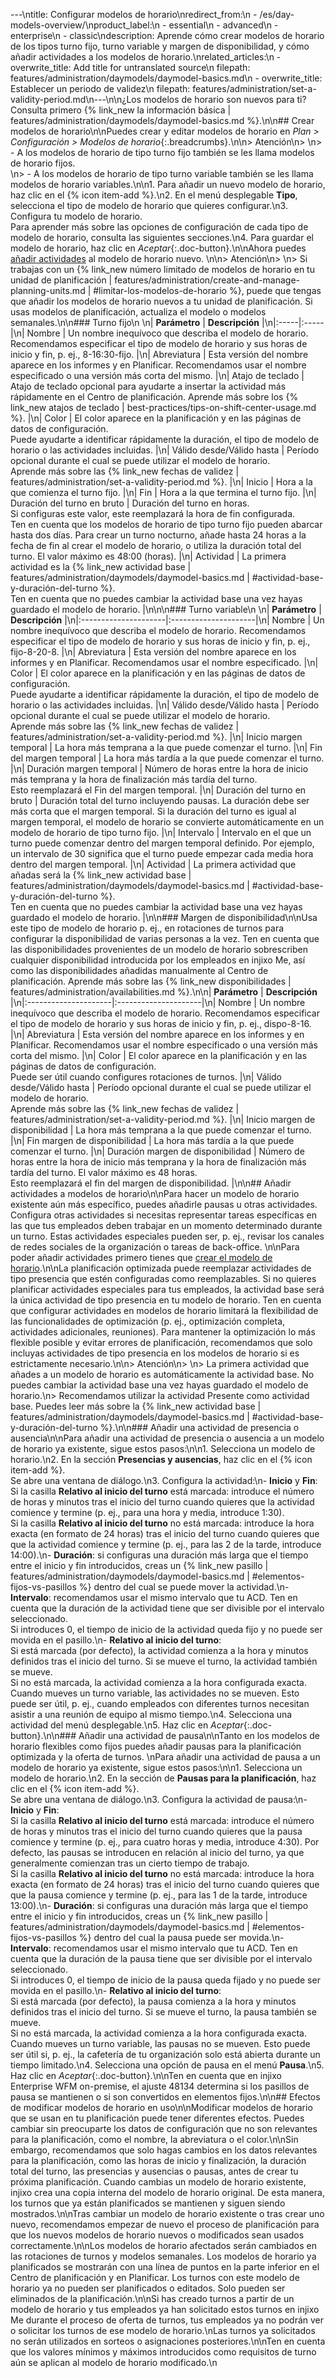 ---\ntitle: Configurar modelos de horario\nredirect_from:\n  - /es/day-models-overview/\nproduct_label:\n  - essential\n  - advanced\n  - enterprise\n  - classic\ndescription: Aprende cómo crear modelos de horario de los tipos turno fijo, turno variable y margen de disponibilidad, y cómo añadir actividades a los modelos de horario.\nrelated_articles:\n  - overwrite_title: Add title for untranslated source\n    filepath: features/administration/daymodels/daymodel-basics.md\n  - overwrite_title: Establecer un periodo de validez\n    filepath: features/administration/set-a-validity-period.md\n---\n\n¿Los modelos de horario son nuevos para ti? Consulta primero {% link_new la información básica | features/administration/daymodels/daymodel-basics.md %}.\n\n## Crear modelos de horario\n\nPuedes crear y editar modelos de horario en _Plan > Configuración > Modelos de horario_{:.breadcrumbs}.\n\n> Atención\n> \n> - A los modelos de horario de tipo turno fijo también se les llama modelos de horario fijos.<br> \n> - A los modelos de horario de tipo turno variable también se les llama modelos de horario variables.\n\n1. Para añadir un nuevo modelo de horario, haz clic en el {% icon item-add %}.\n2. En el menú desplegable **Tipo**, selecciona el tipo de modelo de horario que quieres configurar.\n3. Configura tu modelo de horario.<br>Para aprender más sobre las opciones de configuración de cada tipo de modelo de horario, consulta las siguientes secciones.\n4. Para guardar el modelo de horario, haz clic en _Aceptar_{:.doc-button}.\n\nAhora puedes [añadir actividades](#añadir-actividades-a-modelos-de-horario) al modelo de horario nuevo. \n\n> Atención\n> \n> Si trabajas con un {% link_new número limitado de modelos de horario en tu unidad de planificación | features/administration/create-and-manage-planning-units.md | #limitar-los-modelos-de-horario %}, puede que tengas que añadir los modelos de horario nuevos a tu unidad de planificación. Si usas modelos de planificación, actualiza el modelo o modelos semanales.\n\n### Turno fijo\n   \n| **Parámetro** | **Descripción** |\n|:-----|:-----|\n| Nombre | Un nombre inequívoco que describa el modelo de horario. Recomendamos especificar el tipo de modelo de horario y sus horas de inicio y fin, p.&nbsp;ej., 8-16:30-fijo. |\n| Abreviatura | Esta versión del nombre aparece en los informes y en Planificar. Recomendamos usar el nombre especificado o una versión más corta del mismo. |\n| Atajo de teclado | Atajo de teclado opcional para ayudarte a insertar la actividad más rápidamente en el Centro de planificación. Aprende más sobre los {% link_new atajos de teclado | best-practices/tips-on-shift-center-usage.md %}. |\n| Color |  El color aparece en la planificación y en las páginas de datos de configuración.<br>Puede ayudarte a identificar rápidamente la duración, el tipo de modelo de horario o las actividades incluidas. |\n| Válido desde/Válido hasta | Período opcional durante el cual se puede utilizar el modelo de horario.<br>Aprende más sobre las {% link_new fechas de validez | features/administration/set-a-validity-period.md %}. |\n| Inicio | Hora a la que comienza el turno fijo. |\n| Fin | Hora a la que termina el turno fijo. |\n| Duración del turno en bruto | Duración del turno en horas.<br>Si configuras este valor, este reemplazará la hora de fin configurada.<br>Ten en cuenta que los modelos de horario de tipo turno fijo pueden abarcar hasta dos días. Para crear un turno nocturno, añade hasta 24 horas a la fecha de fin al crear el modelo de horario, o utiliza la duración total del turno. El valor máximo es 48:00 (horas). |\n| Actividad | La primera actividad es la {% link_new actividad base | features/administration/daymodels/daymodel-basics.md | #actividad-base-y-duración-del-turno %}.<br>Ten en cuenta que no puedes cambiar la actividad base una vez hayas guardado el modelo de horario. |\n\n\n### Turno variable\n   \n| **Parámetro** | **Descripción** |\n|:---------------------|:---------------------|\n| Nombre | Un nombre inequívoco que describa el modelo de horario. Recomendamos especificar el tipo de modelo de horario y sus horas de inicio y fin, p.&nbsp;ej., fijo-8-20-8. |\n| Abreviatura | Esta versión del nombre aparece en los informes y en Planificar. Recomendamos usar el nombre especificado. |\n| Color |  El color aparece en la planificación y en las páginas de datos de configuración.<br>Puede ayudarte a identificar rápidamente la duración, el tipo de modelo de horario o las actividades incluidas. |\n| Válido desde/Válido hasta | Período opcional durante el cual se puede utilizar el modelo de horario.<br>Aprende más sobre las {% link_new fechas de validez | features/administration/set-a-validity-period.md %}. |\n| Inicio margen temporal | La hora más temprana a la que puede comenzar el turno. |\n| Fin del margen temporal | La hora más tardía a la que puede comenzar el turno. |\n| Duración margen temporal | Número de horas entre la hora de inicio más temprana y la hora de finalización más tardía del turno.<br>Esto reemplazará el Fin del margen temporal. |\n| Duración del turno en bruto | Duración total del turno incluyendo pausas. La duración debe ser más corta que el margen temporal. Si la duración del turno es igual al margen temporal, el modelo de horario se convierte automáticamente en un modelo de horario de tipo turno fijo. |\n| Intervalo | Intervalo en el que un turno puede comenzar dentro del margen temporal definido. Por ejemplo, un intervalo de 30 significa que el turno puede empezar cada media hora dentro del margen temporal. |\n| Actividad | La primera actividad que añadas será la {% link_new actividad base | features/administration/daymodels/daymodel-basics.md | #actividad-base-y-duración-del-turno %}.<br>Ten en cuenta que no puedes cambiar la actividad base una vez hayas guardado el modelo de horario. |\n\n### Margen de disponibilidad\n\nUsa este tipo de modelo de horario p.&nbsp;ej., en rotaciones de turnos para configurar la disponibilidad de varias personas a la vez. Ten en cuenta que las disponibilidades provenientes de un modelo de horario sobrescriben cualquier disponibilidad introducida por los empleados en injixo Me, así como las disponibilidades añadidas manualmente al Centro de planificación. Aprende más sobre las {% link_new disponibilidades | features/administration/availabilities.md %}.\n\n| **Parámetro** | **Descripción** |\n|:---------------------|:---------------------|\n| Nombre | Un nombre inequívoco que describa el modelo de horario. Recomendamos especificar el tipo de modelo de horario y sus horas de inicio y fin, p.&nbsp;ej., dispo-8-16. |\n| Abreviatura | Esta versión del nombre aparece en los informes y en Planificar. Recomendamos usar el nombre especificado o una versión más corta del mismo. |\n| Color |  El color aparece en la planificación y en las páginas de datos de configuración.<br>Puede ser útil cuando configures rotaciones de turnos. |\n| Válido desde/Válido hasta | Período opcional durante el cual se puede utilizar el modelo de horario.<br>Aprende más sobre las {% link_new fechas de validez | features/administration/set-a-validity-period.md %}. |\n| Inicio margen de disponibilidad | La hora más temprana a la que puede comenzar el turno. |\n| Fin margen de disponibilidad | La hora más tardía a la que puede comenzar el turno. |\n| Duración margen de disponibilidad | Número de horas entre la hora de inicio más temprana y la hora de finalización más tardía del turno. El valor máximo es 48 horas.<br>Esto reemplazará el fin del margen de disponibilidad. |\n\n## Añadir actividades a modelos de horario\n\nPara hacer un modelo de horario existente aún más específico, puedes añadirle pausas u otras actividades. Configura otras actividades si necesitas representar tareas específicas en las que tus empleados deben trabajar en un momento determinado durante un turno. Estas actividades especiales pueden ser, p.&nbsp;ej., revisar los canales de redes sociales de la organización o tareas de back-office. \n\nPara poder añadir actividades primero tienes que [crear el modelo de horario](#crear-modelos-de-horario).\n\nLa planificación optimizada puede reemplazar actividades de tipo presencia que estén configuradas como reemplazables. Si no quieres planificar actividades especiales para tus empleados, la actividad base será la única actividad de tipo presencia en tu modelo de horario. Ten en cuenta que configurar actividades en modelos de horario limitará la flexibilidad de las funcionalidades de optimización (p.&nbsp;ej., optimización completa, actividades adicionales, reuniones). Para mantener la optimización lo más flexible posible y evitar errores de planificación, recomendamos que solo incluyas actividades de tipo presencia en los modelos de horario si es estrictamente necesario.\n\n> Atención\n> \n> La primera actividad que añades a un modelo de horario es automáticamente la actividad base. No puedes cambiar la actividad base una vez hayas guardado el modelo de horario.\n> Recomendamos utilizar la actividad Presente como actividad base. Puedes leer más sobre la {% link_new actividad base | features/administration/daymodels/daymodel-basics.md | #actividad-base-y-duración-del-turno %}.\n\n### Añadir una actividad de presencia o ausencia\n\nPara añadir una actividad de presencia o ausencia a un modelo de horario ya existente, sigue estos pasos:\n\n1. Selecciona un modelo de horario.\n2. En la sección **Presencias y ausencias**, haz clic en el {% icon item-add %}.<br>Se abre una ventana de diálogo.\n3. Configura la actividad:\n- **Inicio** y **Fin**:<br>Si la casilla **Relativo al inicio del turno** está marcada: introduce el número de horas y minutos tras el inicio del turno cuando quieres que la actividad comience y termine (p.&nbsp;ej., para una hora y media, introduce 1:30).<br>Si la casilla **Relativo al inicio del turno** no está marcada: introduce la hora exacta (en formato de 24 horas) tras el inicio del turno cuando quieres que que la actividad comience y termine (p.&nbsp;ej., para las 2 de la tarde, introduce 14:00).\n- **Duración**: si configuras una duración más larga que el tiempo entre el inicio y fin introducidos, creas un {% link_new pasillo | features/administration/daymodels/daymodel-basics.md | #elementos-fijos-vs-pasillos %} dentro del cual se puede mover la actividad.\n- **Intervalo**: recomendamos usar el mismo intervalo que tu ACD. Ten en cuenta que la duración de la actividad tiene que ser divisible por el intervalo seleccionado.<br>Si introduces 0, el tiempo de inicio de la actividad queda fijo y no puede ser movida en el pasillo.\n- **Relativo al inicio del turno**:<br>Si está marcada (por defecto), la actividad comienza a la hora y minutos definidos tras el inicio del turno. Si se mueve el turno, la actividad también se mueve.<br>Si no está marcada, la actividad comienza a la hora configurada exacta. Cuando mueves un turno variable, las actividades no se mueven. Esto puede ser útil, p.&nbsp;ej., cuando empleados con diferentes turnos necesitan asistir a una reunión de equipo al mismo tiempo.\n4. Selecciona una actividad del menú desplegable.\n5. Haz clic en _Aceptar_{:.doc-button}.\n\n### Añadir una actividad de pausa\n\nTanto en los modelos de horario flexibles como fijos puedes añadir pausas para la planificación optimizada y la oferta de turnos.  \nPara añadir una actividad de pausa a un modelo de horario ya existente, sigue estos pasos:\n\n1. Selecciona un modelo de horario.\n2. En la sección de **Pausas para la planificación**, haz clic en el {% icon item-add %}.<br>Se abre una ventana de diálogo.\n3. Configura la actividad de pausa:\n- **Inicio** y **Fin**:<br>Si la casilla **Relativo al inicio del turno** está marcada: introduce el número de horas y minutos tras el inicio del turno cuando quieres que la pausa comience y termine (p.&nbsp;ej., para cuatro horas y media, introduce 4:30). Por defecto, las pausas se introducen en relación al inicio del turno, ya que generalmente comienzan tras un cierto tiempo de trabajo.<br>Si la casilla **Relativo al inicio del turno** no está marcada: introduce la hora exacta (en formato de 24 horas) tras el inicio del turno cuando quieres que que la pausa comience y termine (p.&nbsp;ej., para las 1 de la tarde, introduce 13:00).\n- **Duración**: si configuras una duración más larga que el tiempo entre el inicio y fin introducidos, creas un {% link_new pasillo | features/administration/daymodels/daymodel-basics.md | #elementos-fijos-vs-pasillos %} dentro del cual la pausa puede ser movida.\n- **Intervalo**: recomendamos usar el mismo intervalo que tu ACD. Ten en cuenta que la duración de la pausa tiene que ser divisible por el intervalo seleccionado.<br>Si introduces 0, el tiempo de inicio de la pausa queda fijado y no puede ser movida en el pasillo.\n- **Relativo al inicio del turno**:<br>Si está marcada (por defecto), la pausa comienza a la hora y minutos definidos tras el inicio del turno. Si se mueve el turno, la pausa también se mueve.<br>Si no está marcada, la actividad comienza a la hora configurada exacta. Cuando mueves un turno variable, las pausas no se mueven. Esto puede ser útil si, p.&nbsp;ej., la cafetería de tu organización solo está abierta durante un tiempo limitado.\n4. Selecciona una opción de pausa en el menú **Pausa**.\n5. Haz clic en _Aceptar_{:.doc-button}.\n\nTen en cuenta que en injixo Enterprise WFM on-premise, el ajuste 48134 determina si los pasillos de pausa se mantienen o si son convertidos en elementos fijos.\n\n## Efectos de modificar modelos de horario en uso\n\nModificar modelos de horario que se usan en tu planificación puede tener diferentes efectos. Puedes cambiar sin preocuparte los datos de configuración que no son relevantes para la planificación, como el nombre, la abreviatura o el color.\n\nSin embargo, recomendamos que solo hagas cambios en los datos relevantes para la planificación, como las horas de inicio y finalización, la duración total del turno, las presencias y ausencias o pausas, antes de crear tu próxima planificación. Cuando cambias un modelo de horario existente, injixo crea una copia interna del modelo de horario original. De esta manera, los turnos que ya están planificados se mantienen y siguen siendo mostrados.\n\nTras cambiar un modelo de horario existente o tras crear uno nuevo, recomendamos empezar de nuevo el proceso de planificación para que los nuevos modelos de horario nuevos o modificados sean usados correctamente.\n\nLos modelos de horario afectados serán cambiados en las rotaciones de turnos y modelos semanales. Los modelos de horario ya planificados se mostrarán con una línea de puntos en la parte inferior en el Centro de planificación y en Planificar. Los turnos con este modelo de horario ya no pueden ser planificados o editados. Solo pueden ser eliminados de la planificación.\n\nSi has creado turnos a partir de un modelo de horario y tus empleados ya han solicitado estos turnos en injixo Me durante el proceso de oferta de turnos, tus empleados ya no podrán ver o solicitar los turnos de ese modelo de horario.\nLas turnos ya solicitados no serán utilizados en sorteos o asignaciones posteriores.\n\nTen en cuenta que los valores mínimos y máximos introducidos como requisitos de turno aún se aplican al modelo de horario modificado.\n